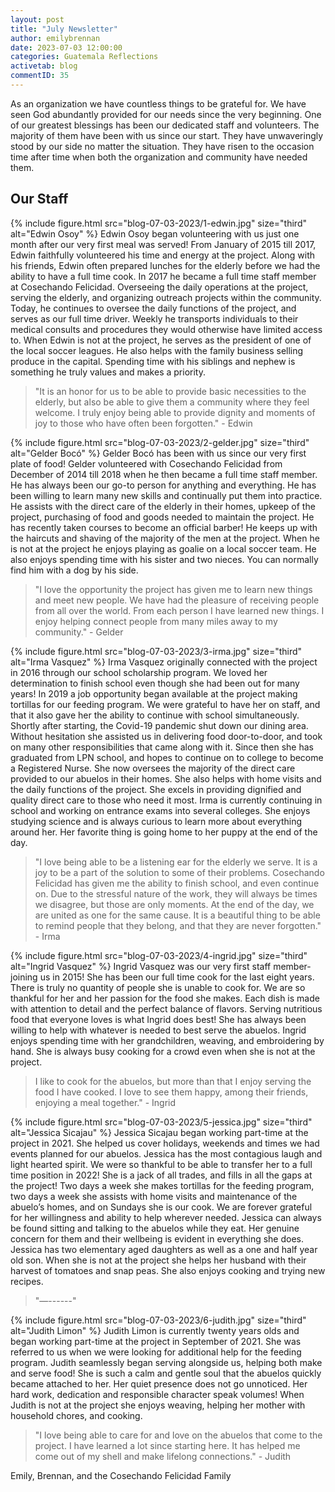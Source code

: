 ```yaml
---
layout: post
title: "July Newsletter"
author: emilybrennan
date: 2023-07-03 12:00:00
categories: Guatemala Reflections
activetab: blog
commentID: 35
---
```


As an organization we have countless things to be grateful for. We have seen God abundantly provided for our needs since the very beginning. One of our greatest blessings has been our dedicated staff and volunteers. The majority of them have been with us since our start. They have unwaveringly stood by our side no matter the situation. They have risen to the occasion time after time when both the organization and community have needed them.

## Our Staff

{% include figure.html src="blog-07-03-2023/1-edwin.jpg" size="third" alt="Edwin Osoy" %}
Edwin Osoy began volunteering with us just one month after our very first meal was served! From January of 2015 till 2017, Edwin faithfully volunteered his time and energy at the project. Along with his friends, Edwin often prepared lunches for the elderly before we had the ability to have a full time cook. In 2017 he became a full time staff member at Cosechando Felicidad. Overseeing the daily operations at the project, serving the elderly, and organizing outreach projects within the community. Today, he continues to oversee the daily functions of the project, and serves as our full time driver. Weekly he transports individuals to their medical consults and procedures they would otherwise have limited access to.
When Edwin is not at the project, he serves as the president of one of the local soccer leagues. He also helps with the family business selling produce in the capital. Spending time with his siblings and nephew is something he truly values and makes a priority.

> "It is an honor for us to be able to provide basic necessities to the elderly, but also be able to give them a community where they feel welcome. I truly enjoy being able to provide dignity and moments of joy to those who have often been forgotten." - Edwin

{% include figure.html src="blog-07-03-2023/2-gelder.jpg" size="third" alt="Gelder Bocó" %}
Gelder Bocó has been with us since our very first plate of food! Gelder volunteered with Cosechando Felicidad from December of 2014 till 2018 when he then became a full time staff member. He has always been our go-to person for anything and everything. He has been willing to learn many new skills and continually put them into practice. He assists with the direct care of the elderly in their homes, upkeep of the project, purchasing of food and goods needed to maintain the project. He has recently taken courses to become an official barber! He keeps up with the haircuts and shaving of the majority of the men at the project.
When he is not at the project he enjoys playing as goalie on a local soccer team. He also enjoys spending time with his sister and two nieces. You can normally find him with a dog by his side.

> "I love the opportunity the project has given me to learn new things and meet new people. We have had the pleasure of receiving people from all over the world. From each person I have learned new things. I enjoy helping connect people from many miles away to my community." - Gelder

{% include figure.html src="blog-07-03-2023/3-irma.jpg" size="third" alt="Irma Vasquez" %}
Irma Vasquez originally connected with the project in 2016 through our school scholarship program. We loved her determination to finish school even though she had been out for many years! In 2019 a job opportunity began available at the project making tortillas for our feeding program. We were grateful to have her on staff, and that it also gave her the ability to continue with school simultaneously. Shortly after starting, the Covid-19 pandemic shut down our dining area. Without hesitation she assisted us in delivering food door-to-door, and took on many other responsibilities that came along with it. Since then she has graduated from LPN school, and hopes to continue on to college to become a Registered Nurse. She now oversees the majority of the direct care provided to our abuelos in their homes. She also helps with home visits and the daily functions of the project. She excels in providing dignified and quality direct care to those who need it most.
Irma is currently continuing in school and working on entrance exams into several colleges. She enjoys studying science and is always curious to learn more about everything around her. Her favorite thing is going home to her puppy at the end of the day.

> "I love being able to be a listening ear for the elderly we serve. It is a joy to be a part of the solution to some of their problems. Cosechando Felicidad has given me the ability to finish school, and even continue on. Due to the stressful nature of the work, they will always be times we disagree, but those are only moments. At the end of the day, we are united as one for the same cause. It is a beautiful thing to be able to remind people that they belong, and that they are never forgotten." - Irma

{% include figure.html src="blog-07-03-2023/4-ingrid.jpg" size="third" alt="Ingrid Vasquez" %}
Ingrid Vasquez was our very first staff member- joining us in 2015! She has been our full time cook for the last eight years. There is truly no quantity of people she is unable to cook for. We are so thankful for her and her passion for the food she makes. Each dish is made with attention to detail and the perfect balance of flavors. Serving nutritious food that everyone loves is what Ingrid does best! She has always been willing to help with whatever is needed to best serve the abuelos.
Ingrid enjoys spending time with her grandchildren, weaving, and embroidering by hand. She is always busy cooking for a crowd even when she is not at the project.

> I like to cook for the abuelos, but more than that I enjoy serving the food I have cooked. I love to see them happy, among their friends, enjoying a meal together." - Ingrid

{% include figure.html src="blog-07-03-2023/5-jessica.jpg" size="third" alt="Jessica Sicajau" %}
Jessica Sicajau began working part-time at the project in 2021. She helped us cover holidays, weekends and times we had events planned for our abuelos. Jessica has the most contagious laugh and light hearted spirit. We were so thankful to be able to transfer her to a full time position in 2022! She is a jack of all trades, and fills in all the gaps at the project! Two days a week she makes tortillas for the feeding program, two days a week she assists with home visits and maintenance of the abueloʼs homes, and on Sundays she is our cook. We are forever grateful for her willingness and ability to help wherever needed. Jessica can always be found sitting and talking to the abuelos while they eat. Her genuine concern for them and their wellbeing is evident in everything she does.
Jessica has two elementary aged daughters as well as a one and half year old son. When she is not at the project she helps her husband with their harvest of tomatoes and snap peas. She also enjoys cooking and trying new recipes.

> "—------"

{% include figure.html src="blog-07-03-2023/6-judith.jpg" size="third" alt="Judith Limon" %}
Judith Limon is currently twenty years olds and began working part-time at the project in September of 2021. She was referred to us when we were looking for additional help for the feeding program. Judith seamlessly began serving alongside us, helping both make and serve food! She is such a calm and gentle soul that the abuelos quickly became attached to her. Her quiet presence does not go unnoticed. Her hard work, dedication and responsible character speak volumes!
When Judith is not at the project she enjoys weaving, helping her mother with household chores, and cooking.

> "I love being able to care for and love on the abuelos that come to the project. I have learned a lot since starting here. It has helped me come out of my shell and make lifelong connections." - Judith

<p class="meta">
Emily, Brennan, and the Cosechando Felicidad Family 
</p>
